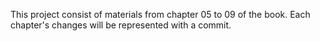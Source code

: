 This project consist of materials from chapter 05 to 09 of the book. Each chapter's changes will be represented with a commit.